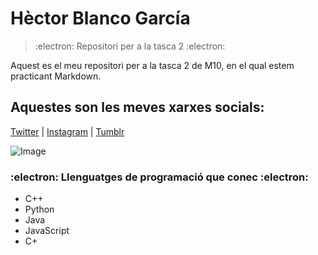 # **Hèctor Blanco García**
> :electron: Repositori per a la tasca 2 :electron:

Aquest es el meu repositori per a la tasca 2 de M10, en el qual estem practicant Markdown.

## Aquestes son les meves xarxes socials:
[Twitter](https://twitter.com/home?lang=ca) |
[Instagram](https://www.instagram.com/) |
[Tumblr](https://www.tumblr.com/)

![Image](https://images4.alphacoders.com/600/600528.png)

### :electron: Llenguatges de programació que conec :electron:	
- C++
- Python 
- Java
- JavaScript
- C+
